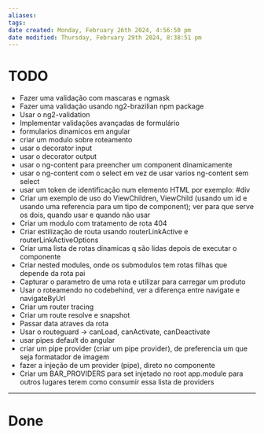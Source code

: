 ```yaml
---
aliases: 
tags: 
date created: Monday, February 26th 2024, 4:56:50 pm
date modified: Thursday, February 29th 2024, 8:38:51 pm
---
```


# TODO

- Fazer uma validação com mascaras e ngmask
- Fazer uma validação usando ng2-brazilian npm package
- Usar o ng2-validation
- Implementar validações avançadas de formulário
- formularios dinamicos em angular
- criar um modulo sobre roteamento
- usar o decorator input
- usar o decorator output
- usar o ng-content para preencher um component dinamicamente
- usar o ng-content com o select em vez de usar varios ng-content sem select
- usar um token de identificação num elemento HTML por exemplo: #div
- Criar um exemplo de uso do ViewChildren, ViewChild (usando um id e usando uma referencia para um tipo de component); ver para que serve os dois, quando usar e quando não usar
- Criar um modulo com tratamento de rota 404
- Criar estilização de routa usando routerLinkActive e routerLinkActiveOptions
- Criar uma lista de rotas dinamicas q são lidas depois de executar o componente
- Criar nested modules, onde os submodulos tem rotas filhas que depende da rota pai
- Capturar o parametro de uma rota e utilizar para carregar um produto
- Usar o roteamendo no codebehind, ver a diferença entre navigate e navigateByUrl
- Criar um router tracing
- Criar um route resolve e snapshot
- Passar data atraves da rota
- Usar o routeguard -> canLoad, canActivate, canDeactivate
- usar pipes default do angular
- criar um pipe provider (criar um pipe provider), de preferencia um que seja formatador de imagem
- fazer a injeção de um provider (pipe), direto no componente
- Criar um BAR_PROVIDERS para set injetado no root app.module para outros lugares terem como consumir essa lista de providers

---

# Done

